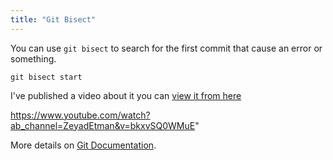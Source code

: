 ```yaml
---
title: "Git Bisect"
---
```


You can use `git bisect` to search for the first commit that cause an error or something.

`git bisect start`

I've published a video about it you can [view it from here](https://youtu.be/bkxvSQ0WMuE)

https://www.youtube.com/watch?ab_channel=ZeyadEtman&v=bkxvSQ0WMuE"

More details on [Git Documentation](https://git-scm.com/docs/git-bisect).
